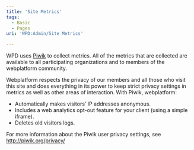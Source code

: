 ```yaml
---
title: 'Site Metrics'
tags:
  - Basic
  - Pages
uri: 'WPD:Admin/Site Metrics'

---
```

WPD uses [Piwik](http://piwik.org) to collect metrics. All of the metrics that are collected are available to all participating organizations and to members of the webplatform community.

Webplatform respects the privacy of our members and all those who visit this site and does everything in its power to keep strict privacy settings in metrics as well as other areas of interaction. With Piwik, webplatform:

-   Automatically makes visitors’ IP addresses anonymous.
-   Includes a web analytics opt-out feature for your client (using a simple iframe).
-   Deletes old visitors logs.

For more information about the Piwik user privacy settings, see <http://piwik.org/privacy/>
